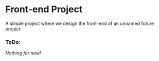# Front-end Project

A simple project where we design the front-end of an unnamed
future project 

### ToDo:
*Nothing for now!*

